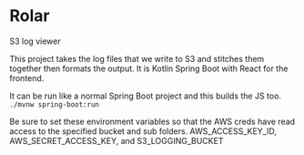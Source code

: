 # Rolar
S3 log viewer

This project takes the log files that we write to S3 and stitches them together then formats the output. It is Kotlin Spring Boot with React for the frontend.

It can be run like a normal Spring Boot project and this builds the JS too.
`./mvnw spring-boot:run`

Be sure to set these environment variables so that the AWS creds have read access to the specified bucket and sub folders.
AWS_ACCESS_KEY_ID, AWS_SECRET_ACCESS_KEY, and S3_LOGGING_BUCKET
